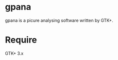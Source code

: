 gpana
==========
gpana is a picure analysing software written by GTK+.

Require
==========
GTK+ 3.x
